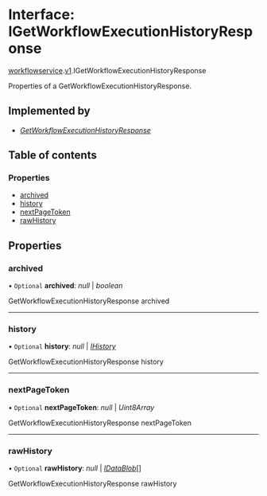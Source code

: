# Interface: IGetWorkflowExecutionHistoryResponse

[workflowservice](../modules/proto.temporal.api.workflowservice.md).[v1](../modules/proto.temporal.api.workflowservice.v1.md).IGetWorkflowExecutionHistoryResponse

Properties of a GetWorkflowExecutionHistoryResponse.

## Implemented by

* [*GetWorkflowExecutionHistoryResponse*](../classes/proto.temporal.api.workflowservice.v1.getworkflowexecutionhistoryresponse.md)

## Table of contents

### Properties

- [archived](proto.temporal.api.workflowservice.v1.igetworkflowexecutionhistoryresponse.md#archived)
- [history](proto.temporal.api.workflowservice.v1.igetworkflowexecutionhistoryresponse.md#history)
- [nextPageToken](proto.temporal.api.workflowservice.v1.igetworkflowexecutionhistoryresponse.md#nextpagetoken)
- [rawHistory](proto.temporal.api.workflowservice.v1.igetworkflowexecutionhistoryresponse.md#rawhistory)

## Properties

### archived

• `Optional` **archived**: *null* \| *boolean*

GetWorkflowExecutionHistoryResponse archived

___

### history

• `Optional` **history**: *null* \| [*IHistory*](proto.temporal.api.history.v1.ihistory.md)

GetWorkflowExecutionHistoryResponse history

___

### nextPageToken

• `Optional` **nextPageToken**: *null* \| *Uint8Array*

GetWorkflowExecutionHistoryResponse nextPageToken

___

### rawHistory

• `Optional` **rawHistory**: *null* \| [*IDataBlob*](proto.temporal.api.common.v1.idatablob.md)[]

GetWorkflowExecutionHistoryResponse rawHistory
